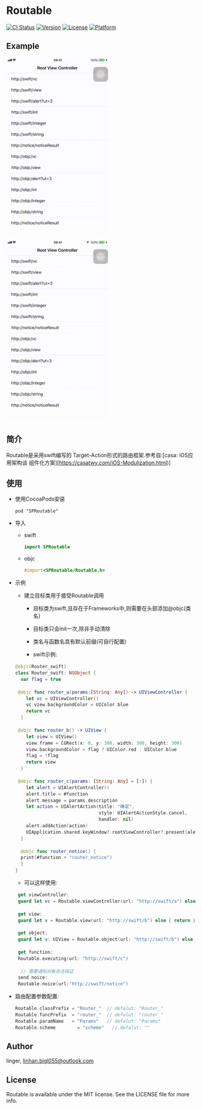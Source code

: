 # Routable

[![CI Status](http://img.shields.io/travis/bigL055/Routable.svg?style=flat)](https://travis-ci.org/bigL055/Routable)
[![Version](https://img.shields.io/cocoapods/v/Routable.svg?style=flat)](http://cocoapods.org/pods/Routable)
[![License](https://img.shields.io/cocoapods/l/Routable.svg?style=flat)](http://cocoapods.org/pods/Routable)
[![Platform](https://img.shields.io/cocoapods/p/Routable.svg?style=flat)](http://cocoapods.org/pods/Routable)

## Example

![routable_swift](./ReadmeData/routable_swift.gif)
![routable_swift](./ReadmeData/routable_objc.gif)

## 简介

Routable是采用swift编写的 Target-Action形式的路由框架.参考自:[casa: iOS应用架构谈 组件化方案][https://casatwy.com/iOS-Modulization.html)]

## 使用

- 使用CocoaPods安装

  ```
  pod "SPRoutable"
  ```

- 导入

  - swift

    ```swift
    import SPRoutable
    ```

  - objc

    ```objective-c
    #import<SPRoutable/Routable.h>
    ```

- 示例
  -  建立目标类用于接受Routable调用

     - 目标类为swift,且存在于Frameworks中,则需要在头部添加@objc(类名)


     - 目标类只会init一次,除非手动清除
     - 类名与函数名具有默认前缀(可自行配置)
     - swift示例:

  ```swift
  @objc(Router_swift)
  class Router_swift: NSObject {
    var flag = true

   @objc func router_a(params:[String: Any]) -> UIViewController {
      let vc = UIViewController()
      vc.view.backgroundColor = UIColor.blue
      return vc
    }

   @objc func router_b() -> UIView {
      let view = UIView()
      view.frame = CGRect(x: 0, y: 300, width: 300, height: 300)
      view.backgroundColor = flag ? UIColor.red : UIColor.blue
      flag = !flag
      return view
    }

   @objc func router_c(params: [String: Any] = [:]) {
      let alert = UIAlertController()
      alert.title = #function
      alert.message = params.description
      let action = UIAlertAction(title: "确定",
                                 style: UIAlertActionStyle.cancel,
                                 handler: nil)
      alert.addAction(action)
      UIApplication.shared.keyWindow?.rootViewController?.present(alert, animated: true, completion: nil)
    }
    
	@objc func router_notice() {
    print(#function + "router_notice")
	}
  }
  ```

  - 可以这样使用:

  ```swift
   get viewController:
   guard let vc = Routable.viewController(url: "http://swift/a") else { return }
  	
   get view:
   guard let v = Routable.view(url: "http://swift/b") else { return }

   get object:
   guard let v: UIView = Routable.object(url: "http://swift/b") else { return }

   get function:
   Routable.executing(url: "http://swift/c")

	// 需要通知对象存活保证
   send noice:
   Routable.noice(url:"http://swift/notice")
  ```

- 路由配置参数配置:

  ```swift
  Routable.classPrefix = "Router_"  // defalut: "Router_"
  Routable.funcPrefix  = "router_"  // defalut: "router_"
  Routable.paramName   = "Params"   // defalut: "Params"
  Routable.scheme	     = "scheme"   // defalut: ""
  ```

## Author

linger, linhan.bigl055@outlook.com

## License

Routable is available under the MIT license. See the LICENSE file for more info.
